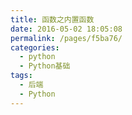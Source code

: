 ```yaml
---
title: 函数之内置函数
date: 2016-05-02 18:05:08
permalink: /pages/f5ba76/
categories:
  - python
  - Python基础
tags:
  - 后端
  - Python
---
```

